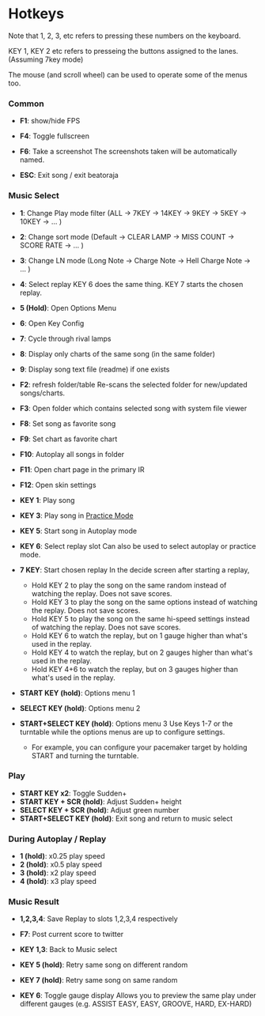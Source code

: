 # Hotkeys

Note that 1, 2, 3, etc refers to pressing these numbers on the keyboard.

KEY 1, KEY 2 etc refers to presseing the buttons assigned to the lanes. (Assuming 7key mode)

The mouse (and scroll wheel) can be used to operate some of the menus too.

### Common
- **F1**: show/hide FPS
- **F4**: Toggle fullscreen
- **F6**: Take a screenshot
    The screenshots taken will be automatically named.

- **ESC**: Exit song / exit beatoraja


### Music Select
- **1**: Change Play mode filter
    (ALL -> 7KEY -> 14KEY -> 9KEY -> 5KEY -> 10KEY -> ... )
- **2**: Change sort mode
    (Default -> CLEAR LAMP -> MISS COUNT -> SCORE RATE -> ... )
- **3**: Change LN mode
    (Long Note -> Charge Note -> Hell Charge Note -> ... )
- **4**: Select replay
    KEY 6 does the same thing. KEY 7 starts the chosen replay.
- **5 (Hold)**: Open Options Menu
- **6**: Open Key Config
- **7**: Cycle through rival lamps
- **8**: Display only charts of the same song (in the same folder)
- **9**: Display song text file (readme) if one exists

- **F2**: refresh folder/table
    Re-scans the selected folder for new/updated songs/charts.
- **F3**: Open folder which contains selected song with system file viewer 
- **F8**: Set song as favorite song
- **F9**: Set chart as favorite chart
- **F10**: Autoplay all songs in folder
- **F11**: Open chart page in the primary IR
- **F12**: Open skin settings

- **KEY 1**: Play song
- **KEY 3**: Play song in [Practice Mode](Practice-Mode)
- **KEY 5**: Start song in Autoplay mode
- **KEY 6**: Select replay slot
    Can also be used to select autoplay or practice mode.
- **7 KEY**: Start chosen replay
    In the decide screen after starting a replay,
    - Hold KEY 2 to play the song on the same random instead of watching the replay. Does not save scores.
    - Hold KEY 3 to play the song on the same options instead of watching the replay. Does not save scores.
    - Hold KEY 5 to play the song on the same hi-speed settings instead of watching the replay. Does not save scores.
    - Hold KEY 6 to watch the replay, but on 1 gauge higher than what's used in the replay.
    - Hold KEY 4 to watch the replay, but on 2 gauges higher than what's used in the replay.
    - Hold KEY 4+6 to watch the replay, but on 3 gauges higher than what's used in the replay.


- **START KEY (hold)**: Options menu 1
- **SELECT KEY (hold)**: Options menu 2
- **START+SELECT KEY (hold)**: Options menu 3
    Use Keys 1-7 or the turntable while the options menus are up to configure settings.
    - For example, you can configure your pacemaker target by holding START and turning the turntable.

### Play
- **START KEY x2**: Toggle Sudden+
- **START KEY + SCR (hold)**: Adjust Sudden+ height
- **SELECT KEY + SCR (hold)**: Adjust green number
- **START+SELECT KEY (hold)**: Exit song and return to music select


### During Autoplay / Replay
- **1 (hold)**: x0.25 play speed
- **2 (hold)**: x0.5 play speed
- **3 (hold)**: x2 play speed
- **4 (hold)**: x3 play speed


### Music Result
- **1,2,3,4**: Save Replay to slots 1,2,3,4 respectively
- **F7**: Post current score to twitter

- **KEY 1,3**: Back to Music select
- **KEY 5 (hold)**: Retry same song on different random
- **KEY 7 (hold)**: Retry same song on same random

- **KEY 6**: Toggle gauge display
    Allows you to preview the same play under different gauges (e.g. ASSIST EASY, EASY, GROOVE, HARD, EX-HARD)